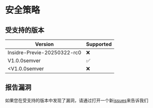 # 安全策略

## 受支持的版本

| Version | Supported          |
| ------- | ------------------ |
| Insidre-Previe-20250322-rc0 | :x: |
| V1.0.0semver | :white_check_mark: |
| <V1.0.0semver | :x: |

## 报告漏洞

如果您在受支持的版本中发现了漏洞，请通过打开一个新[issues](https://github.com/Jimmy32767255/DG-LAB-V3-SOCKET-To-V2-BLE/issues/new/choose)来告诉我们
